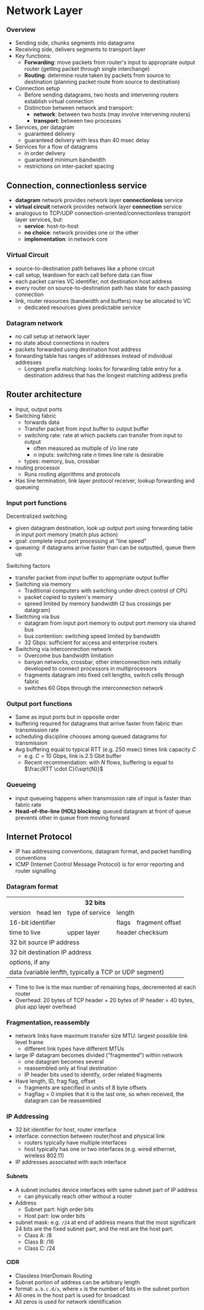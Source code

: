 # Network Layer

### Overview
- Sending side, chunks segments into datagrams
- Receiving side, delivers segments to transport layer
- Key functions:
  - **Forwarding**: move packets from router's input to appropriate output router (getting packet through single interchange)
  - **Routing**: determine route taken by packets from source to destination (planning packet route from source to destination)
- Connection setup
  - Before sending datagrams, two hosts and intervening routers establish virtual connection
  - Distinction between network and transport:
    - **network**: between two hosts (may involve intervening routers)
    - **transport**: between two processes
- Services, per datagram
  - guaranteed delivery
  - guaranteed delivery with less than 40 msec delay
- Services for a flow of datagrams
  - in order delivery
  - guaranteed minimum bandwidth
  - restrictions on inter-packet spacing

## Connection, connectionless service
- **datagram** network provides network layer **connectionless** service
- **virtual circuit** network provides network layer **connection** service
- analogous to TCP/UDP connection-oriented/connectionless transport layer services, but:
  - **service**: host-to-host
  - **no choice**: network provides one or the other
  - **implementation**: in network core

### Virtual Circuit
- source-to-destination path behaves like a phone circuit
- call setup, teardown for each call before data can flow
- each packet carries VC identifier, not destination host address
- every router on source-to-destination path has state for each passing connection
- link, router resources (bandwidth and buffers) may be allocated to VC
  - dedicated resources gives predictable service

### Datagram network
- no call setup at network layer
- no state about connections in routers
- packets forwarded using destination host address
- forwarding table has ranges of addresses instead of individual addresses
  - Longest prefix matching: looks for forwarding table entry for a destination address that has the longest matching address prefix

## Router architecture
- Input, output ports
- Switching fabric
  - forwards data
  - Transfer packet from input buffer to output buffer
  - switching rate: rate at which packets can transfer from input to output
    - often measured as multiple of i/o line rate
    - $n$ inputs: switching rate $n$ times line rate is desirable
  - types: memory, bus, crossbar
- routing processor
  - Runs routing algorithms and protocols
- Has line termination, link layer protocol receiver, lookup forwarding and queueing

### Input port functions
Decentralized switching
- given datagram destination, look up output port using forwarding table in input port memory (match plus action)
- goal: complete input port processing at "line speed"
- queueing: if datagrams arrive faster than can be outputted, queue them up

Switching factors
- transfer packet from input buffer to appropriate output buffer
- Switching via memory
  - Traditional computers with switching under direct control of CPU
  - packet copied to system's memory
  - spreed limited by memory bandwidth (2 bus crossings per datagram)
- Switching via bus
  - datagram from input port memory to output port memory via shared bus
  - bus contention: switching speed limited by bandwidth
  - 32 Gbps: sufficient for access and enterprise routers
- Switching via interconnection network
  - Overcome bus bandwidth limitation
  - banyan networks, crossbar, other interconnection nets initially developed to connect processors in multiprocessors
  - fragments datagram into fixed cell lengths, switch cells through fabric
  - switches 60 Gbps through the interconnection network

### Output port functions
- Same as input ports but in opposite order
- buffering required for datagrams that arrive faster from fabric than transmission rate
- scheduling discipline chooses among queued datagrams for transmission
- Avg buffering equal to typical RTT (e.g. 250 msec) times link capacity $C$
  - e.g. $C$ = 10 Gbps, link is 2.5 Gbit buffer
  - Recent recommendation: with $N$ flows, buffering is equal to $\frac{RTT \cdot C}{\sqrt{N}}$

### Queueing
- input queueing happens when transmission rate of input is faster than fabric rate
- **Head-of-the-line (HOL) blocking**: queued datagram at front of queue prevents other in queue from moving forward

## Internet Protocol
- IP has addressing conventions, datagram format, and packet handling conventions
- ICMP (Internet Control Message Protocol) is for error reporting and router signalling

### Datagram format
<table>
<tr><th colspan=5>32 bits</th></tr>
<tr><td>version</td><td>head len</td><td>type of service</td><td colspan=2>length</td></tr>
<tr><td colspan=3>16-bit identifier</td><td>flags</td><td>fragment offset</td></tr>
<tr><td colspan=2>time to live</td><td>upper layer</td><td colspan=2>header checksum</td></tr>
<tr><td colspan=5>32 bit source IP address</td></tr>
<tr><td colspan=5>32 bit destination IP address</td></tr>
<tr><td colspan=5>options, if any</td></tr>
<tr><td colspan=5>data (variable lenfth, typically a TCP or UDP segment)</td></tr>
</table>

- Time to live is the max number of remaining hops, decremented at each router
- Overhead: 20 bytes of TCP header + 20 bytes of IP header = 40 bytes, plus app layer overhead

### Fragmentation, reassembly
- network links have maximum transfer size MTU: largest possible link level frame
  - different link types have different MTUs
- large IP datagram becomes divided ("fragmented") within network
  - one datagram becomes several
  - reassembled only at final destination
  - IP header bits used to identify, order related fragments
- Have length, ID, frag flag, offset
  - fragments are specified in units of 8 byte offsets
  - fragflag = 0 implies that it is the last one, so when received, the datagram can be reassembled

### IP Addressing
- 32 bit identifier for host, router interface
- interface: connection between router/host and physical link
  - routers typically have multiple interfaces
  - host typically has one or two interfaces (e.g. wired ethernet, wireless 802.11)
- IP addresses associated with each interface

#### Subnets
- A subnet includes device interfaces with same subnet part of IP address
  - can physically reach other without a router
- Address
  - Subnet part: high order bits
  - Host part: low order bits
- subnet mask: e.g. `/24` at end of address means that the most significant 24 bits are the fixed subnet part, and the rest are the host part.
  - Class A: /8
  - Class B: /16
  - Class C: /24

#### CIDR
- Classless InterDomain Routing
- Subnet portion of address can be arbitrary length
- format: `a.b.c.d/x`, where `x` is the number of bits in the subnet portion
- All ones in the host part is used for broadcast
- All zeros is used for network identification
